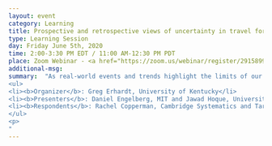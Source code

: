 ```yaml
---
layout: event
category: Learning
title: Prospective and retrospective views of uncertainty in travel forecasting
type: Learning Session
day: Friday June 5th, 2020
time: 2:00-3:30 PM EDT / 11:00 AM-12:30 PM PDT
place: Zoom Webinar - <a href="https://zoom.us/webinar/register/2915899415446/WN_Nr12HVE0TQe9GdQ3v1LwKA">Registration Now Open</a>
additional-msg:
summary:  "As real-world events and trends highlight the limits of our predictions, there is a growing recognition of the value of explicitly considering uncertainty in travel forecasting.  This webinar considers contrasting approaches to considering that uncertainty.  The prospective approach, presented by Mr. Daniel Engelberg, considers what may go wrong in travel forecasts and how those potential errors would affect the outcome.  The retrospective approach, presented by Mr. Hoque, considers what has gone wrong in past forecasts and how actual outcomes compare to those forecasts.  The output of both approaches is a range of forecasts that capture the expected uncertainty.  Following the presentations, Dr. Rachel Copperman and Ms. Tara Weidner will lead a discussion of the trade-offs and potential complementarity of these approaches.  
<ul>
<li><b>Organizer</b>: Greg Erhardt, University of Kentucky</li>
<li><b>Presenters</b>: Daniel Engelberg, MIT and Jawad Hoque, University of Kentucky</li>
<li><b>Respondents</b>: Rachel Copperman, Cambridge Systematics and Tara Weidner, Oregon DOT</li>
</ul>
<p>
"
---
```

